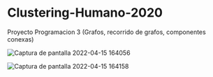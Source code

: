 # Clustering-Humano-2020
Proyecto Programacion 3 (Grafos, recorrido de grafos, componentes conexas)

![Captura de pantalla 2022-04-15 164056](https://user-images.githubusercontent.com/82238605/163626067-1c892d13-7804-4593-8112-d24a6b63e849.png)

![Captura de pantalla 2022-04-15 164158](https://user-images.githubusercontent.com/82238605/163626073-9409677c-9bfd-4bbc-b717-73fe80e659b6.png)
